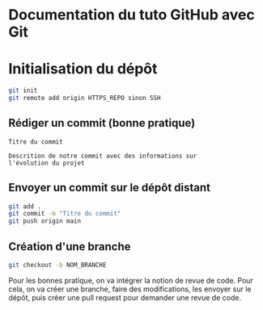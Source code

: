 # Documentation du tuto GitHub avec Git

# Initialisation du dépôt

```bash
git init
git remote add origin HTTPS_REPO sinon SSH
```

## Rédiger un commit (bonne pratique)

```
Titre du commit 

Descrition de notre commit avec des informations sur 
l'évolution du projet
```

## Envoyer un commit sur le dépôt distant

```bash
git add .
git commit -m "Titre du commit"
git push origin main
```

## Création d'une branche
```bash
git checkout -b NOM_BRANCHE
```

Pour les bonnes pratique, on va intégrer la notion de revue de code. Pour cela, on va
créer une branche, faire des modifications, les envoyer sur le dépôt, puis créer une
pull request pour demander une revue de code.


